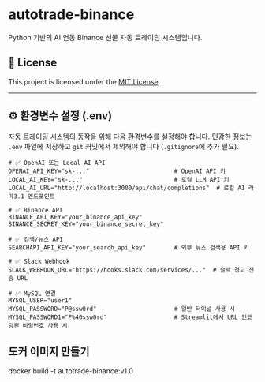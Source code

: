 # autotrade-binance

Python 기반의 AI 연동 Binance 선물 자동 트레이딩 시스템입니다.

## 🪪 License

This project is licensed under the [MIT License](LICENSE).

---

## ⚙️ 환경변수 설정 (.env)

자동 트레이딩 시스템의 동작을 위해 다음 환경변수를 설정해야 합니다. 민감한 정보는 `.env` 파일에 저장하고 `git` 커밋에서 제외해야 합니다 (`.gitignore`에 추가 필요).

```env
# ✅ OpenAI 또는 Local AI API
OPENAI_API_KEY="sk-..."                        # OpenAI API 키
LOCAL_AI_KEY="sk-..."                          # 로컬 LLM API 키
LOCAL_AI_URL="http://localhost:3000/api/chat/completions"  # 로컬 AI 라마3.1 엔드포인트

# ✅ Binance API
BINANCE_API_KEY="your_binance_api_key"
BINANCE_SECRET_KEY="your_binance_secret_key"

# ✅ 검색/뉴스 API
SEARCHAPI_API_KEY="your_search_api_key"        # 외부 뉴스 검색용 API 키

# ✅ Slack Webhook
SLACK_WEBHOOK_URL="https://hooks.slack.com/services/..."  # 슬랙 경고 전송 URL

# ✅ MySQL 연결
MYSQL_USER="user1"
MYSQL_PASSWORD="P@ssw0rd"                      # 일반 터미널 사용 시
MYSQL_PASSWORD1="P%40ssw0rd"                   # Streamlit에서 URL 인코딩된 비밀번호 사용 시
```

## 도커 이미지 만들기
docker build -t autotrade-binance:v1.0 .
